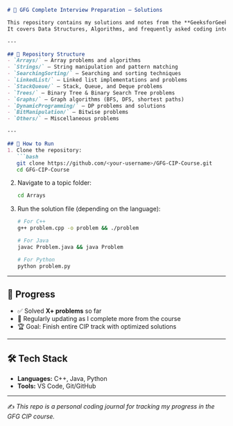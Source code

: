 

````markdown
# 📘 GFG Complete Interview Preparation – Solutions

This repository contains my solutions and notes from the **GeeksforGeeks Complete Interview Preparation (CIP) Course**.  
It covers Data Structures, Algorithms, and frequently asked coding interview problems.

---

## 📂 Repository Structure
- `Arrays/` – Array problems and algorithms  
- `Strings/` – String manipulation and pattern matching  
- `SearchingSorting/` – Searching and sorting techniques  
- `LinkedList/` – Linked list implementations and problems  
- `StackQueue/` – Stack, Queue, and Deque problems  
- `Trees/` – Binary Tree & Binary Search Tree problems  
- `Graphs/` – Graph algorithms (BFS, DFS, shortest paths)  
- `DynamicProgramming/` – DP problems and solutions  
- `BitManipulation/` – Bitwise problems  
- `Others/` – Miscellaneous problems  

---

## 🚀 How to Run
1. Clone the repository:
   ```bash
   git clone https://github.com/<your-username>/GFG-CIP-Course.git
   cd GFG-CIP-Course
````

2. Navigate to a topic folder:

   ```bash
   cd Arrays
   ```
3. Run the solution file (depending on the language):

   ```bash
   # For C++
   g++ problem.cpp -o problem && ./problem

   # For Java
   javac Problem.java && java Problem

   # For Python
   python problem.py
   ```

---

## 📌 Progress

* ✅ Solved **X+ problems** so far
* 📅 Regularly updating as I complete more from the course
* 🏆 Goal: Finish entire CIP track with optimized solutions

---

## 🛠️ Tech Stack

* **Languages:** C++, Java, Python
* **Tools:** VS Code, Git/GitHub

---

✍️ *This repo is a personal coding journal for tracking my progress in the GFG CIP course.*

```
```
